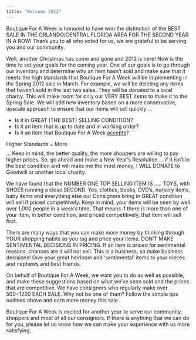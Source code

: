 ```yaml
---
title: "Welcome 2012"
---
```


Boutique For A Week is honored to have won the distinction of the BEST SALE IN THE ORLANDO/CENTRAL FLORIDA AREA FOR THE SECOND YEAR IN A ROW! Thank you to all who voted for us, we are grateful to be serving you and our community.

Well, another Christmas has come and gone and 2012 is here! Now is the time to set your goals for the coming year. One of our goals is to go through our inventory and determine why an item hasn’t sold and make sure that it meets the high standards that Boutique For A Week will be implementing in the Spring 2012 sale in March. For example, we will be deleting any items that haven’t sold in the last two sales. They will be donated to a local charity. This will make room for only our VERY BEST items to make it to the Spring Sale. We will add new inventory based on a more conservative, upscale approach to ensure that our items will sell quickly ...

* Is it in GREAT (THE BEST) SELLING CONDITION?
* Is it an item that is up to date and in working order?
* Is it an item that Boutique For A Week [accepts](/consignors/items-accepted/items-accepted-2/)?

Higher Standards = More $$$$ … Keep in mind, the better quality, the more shoppers are willing to pay higher prices. So, go ahead and make a New Year’s Resolution … if it isn’t in the best condition and will make me the most money, I WILL DONATE to Goodwill or another local charity.

We have found that the NUMBER ONE TOP SELLING ITEM IS ….. TOYS, with SHOES running a close SECOND. Yes, clothes, books, DVD’s, nursery items, baby items and everything else our Consignors bring in GREAT condition will sell if priced competitively. Keep in mind, your items will be seen by well over 1,000 people in a week’s time. That means if there is more than one of your item, in better condition, and priced competitively, that item will sell first.

There are many ways that you can make more money by thinking through YOUR shopping habits as you tag and price your items. DON’T MAKE SENTIMENTAL DECISIONS IN PRICING. If an item is priced for sentimental reasons, chances are it will not sell. This is a business, so make business decisions! Give your great heirloom and ‘sentimental’ items to your nieces and nephews and best friends.

On behalf of Boutique For A Week, we want you to do as well as possible, and make these suggestions based on what we’ve seen sold and the prices that are competitive. We have consignors who regularly make over $500-$1200 EACH SALE. Why not be one of them? Follow the simple tips outlined above and earn more money this sale.

Boutique For A Week is excited for another year to serve our community, shoppers and most of all our consignors. If there is anything that we can do for you, please let us know how we can make your experience with us more satisfying.
